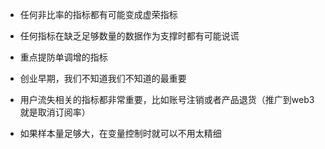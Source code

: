 - 任何非比率的指标都有可能变成虚荣指标
- 任何指标在缺乏足够数量的数据作为支撑时都有可能说谎
- 重点提防单调增的指标
- 创业早期，我们不知道我们不知道的最重要

- 用户流失相关的指标都非常重要，比如账号注销或者产品退货（推广到web3就是取消订阅率）
- 如果样本量足够大，在变量控制时就可以不用太精细